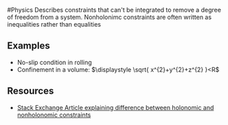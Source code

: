 #Physics 
Describes constraints that can't be integrated to remove a degree of freedom from a system. Nonholonimc constraints are often written as inequalities rather than equalities
## Examples
* No-slip condition in rolling
* Confinement in a volume: $\displaystyle \sqrt{ x^{2}+y^{2}+z^{2} }<R$
## Resources
* [Stack Exchange Article explaining difference between holonomic and nonholonomic constraints](https://physics.stackexchange.com/questions/409951/what-are-holonomic-and-non-holonomic-constraints)